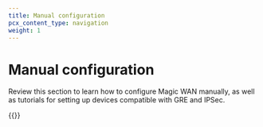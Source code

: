 ```yaml
---
title: Manual configuration
pcx_content_type: navigation
weight: 1
---
```


# Manual configuration

Review this section to learn how to configure Magic WAN manually, as well as tutorials for setting up devices compatible with GRE and IPSec.

{{<directory-listing>}}